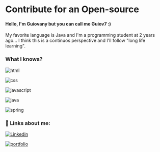 # Contribute for an Open-source

#### Hello, I'm Guiovany but you can call me Guiov7 :)
My favorite language is Java and I'm a programming student at 2 years ago... I think this is a continuos perspective and I'll follow "long life learning".

### What I knows?

![html](https://img.shields.io/badge/HTML5-E34F26?style=for-the-badge&logo=html5&logoColor=white)

![css](https://img.shields.io/badge/css3-%231572B6.svg?style=for-the-badge&logo=css3&logoColor=white)

![javascript](https://shields.io/badge/JavaScript-F7DF1E?logo=JavaScript&logoColor=000&style=flat-square)

![java](https://img.shields.io/badge/Java-ED8B00?style=for-the-badge&logo=openjdk&logoColor=white)

![spring](https://img.shields.io/badge/Spring-6DB33F?style=for-the-badge&logo=spring&logoColor=white)

### 🔗 Links about me:
[![Linkedin](https://img.shields.io/badge/LinkedIn-0077B5?style=for-the-badge&logo=linkedin&logoColor=white)](https://www.linkedin.com/in/guiovany-da-luz-552256137/)

[![portfolio](https://img.shields.io/badge/my_portfolio-000?style=for-the-badge&logo=ko-fi&logoColor=white)](https://github.com/guiov7/)